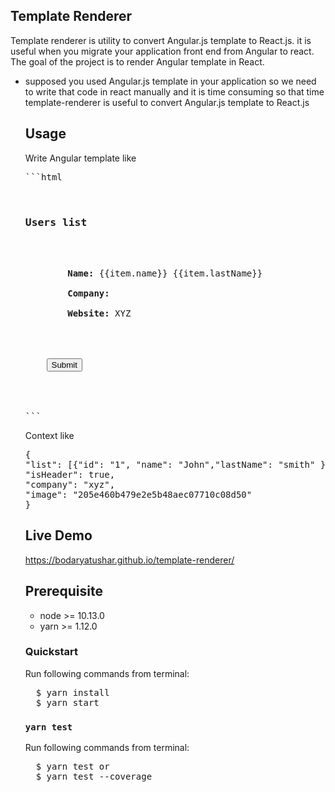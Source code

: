 ## Template Renderer

Template renderer is utility to convert Angular.js template to React.js. it is useful when you migrate your application front end from Angular to react.
The goal of the project is to render Angular template in React.
<ul>
  <li>supposed you used Angular.js template in your application so we need to write that code in react manually and it is time consuming so that time template-renderer is useful to convert Angular.js template to React.js
  </li>

## Usage
Write Angular template like

<pre>
```html
<div ng-show="list.length >= 1">
    <h3 ng-if="isHeader">Users list</h3>
    <div ng-repeat="item in list track by id">
        <span><b>Name:</b> {{item.name}} {{item.lastName}}</span><br />
        <b>Company:</b> <span ng-bind="company"></span><br/>
        <b>Website:</b> <a ng-href="https://www.{{company}}.com/">XYZ</a><br/>
    </div><br />
    <button>Submit</button> <br /><br />
    <img ng-src="https://www.gravatar.com/avatar/{{image}}" />
</div>
```
</pre>

Context like
<pre>
{
"list": [{"id": "1", "name": "John","lastName": "smith" }, {"id": "2", "name": "Jim","lastName": "Dowden" }],
"isHeader": true,
"company": "xyz",
"image": "205e460b479e2e5b48aec07710c08d50"
}
</pre>

## Live Demo
<a href="https://bodaryatushar.github.io/template-renderer/"> https://bodaryatushar.github.io/template-renderer/ </a>

## Prerequisite
<ul>
  <li>node >= 10.13.0</li>
  <li>yarn >= 1.12.0</li>
</ul>

### Quickstart

Run following commands from terminal:<br/>

<pre>
  $ yarn install
  $ yarn start
</pre>

### `yarn test`

Run following commands from terminal:<br/>

<pre>
  $ yarn test or
  $ yarn test --coverage
</pre>


